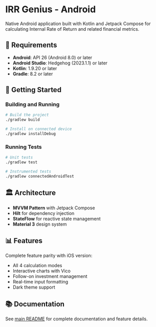 # IRR Genius - Android

Native Android application built with Kotlin and Jetpack Compose for calculating Internal Rate of Return and related financial metrics.

## 📱 Requirements

- **Android**: API 26 (Android 8.0) or later
- **Android Studio**: Hedgehog (2023.1.1) or later
- **Kotlin**: 1.9.20 or later
- **Gradle**: 8.2 or later

## 🚀 Getting Started

### Building and Running
```bash
# Build the project
./gradlew build

# Install on connected device
./gradlew installDebug
```

### Running Tests
```bash
# Unit tests
./gradlew test

# Instrumented tests  
./gradlew connectedAndroidTest
```

## 🏛️ Architecture

- **MVVM Pattern** with Jetpack Compose
- **Hilt** for dependency injection
- **StateFlow** for reactive state management
- **Material 3** design system

## 📊 Features

Complete feature parity with iOS version:
- All 4 calculation modes
- Interactive charts with Vico
- Follow-on investment management
- Real-time input formatting
- Dark theme support

## 📚 Documentation

See [main README](../README.md) for complete documentation and feature details.